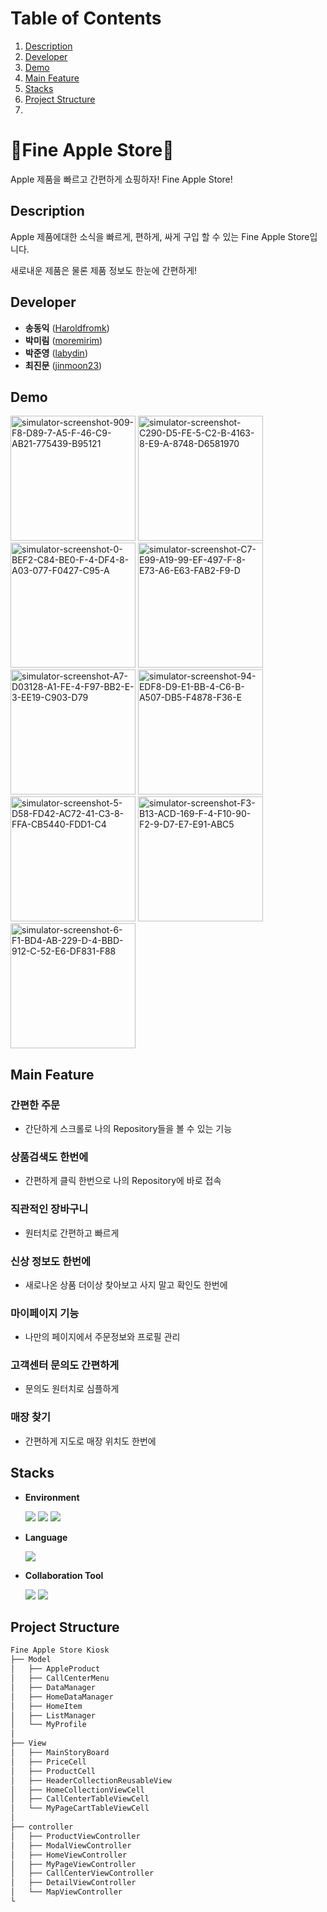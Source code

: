 # Table of Contents
1. [Description](#description)
2. [Developer](#developer)
3. [Demo](#Demo)
4. [Main Feature](#main-feature)
5. [Stacks](#stacks)
6. [Project Structure](#project-structure)
7. 

# 🍍Fine Apple Store🍍

Apple 제품을 빠르고 간편하게 쇼핑하자! Fine Apple Store!

## Description

Apple 제품에대한 소식을 빠르게, 편하게, 싸게 구입 할 수 있는 Fine Apple Store입니다.

새로내운 제품은 물론 제품 정보도 한눈에 간편하게!

## Developer
*  **송동익** ([Haroldfromk](https://github.com/haroldfromk))
*  **박미림** ([moremirim](https://github.com/moremirim))
*  **박준영** ([labydin](https://github.com/labydin))
*  **최진문** ([jinmoon23](https://github.com/jinmoon23))

## Demo
<p float="left">
    <img src="https://i.ibb.co/MZfYF2m/simulator-screenshot-909-F8-D89-7-A5-F-46-C9-AB21-775439-B95121.png" alt="simulator-screenshot-909-F8-D89-7-A5-F-46-C9-AB21-775439-B95121" width="200">
    <img src="https://i.ibb.co/KmbKSgp/simulator-screenshot-C290-D5-FE-5-C2-B-4163-8-E9-A-8748-D6581970.png" alt="simulator-screenshot-C290-D5-FE-5-C2-B-4163-8-E9-A-8748-D6581970" width="200">
    <img src="https://i.ibb.co/n3XsQdT/simulator-screenshot-0-BEF2-C84-BE0-F-4-DF4-8-A03-077-F0427-C95-A.png" alt="simulator-screenshot-0-BEF2-C84-BE0-F-4-DF4-8-A03-077-F0427-C95-A" width="200">
    <img src="https://i.ibb.co/jRfXFkL/simulator-screenshot-C7-E99-A19-99-EF-497-F-8-E73-A6-E63-FAB2-F9-D.png" alt="simulator-screenshot-C7-E99-A19-99-EF-497-F-8-E73-A6-E63-FAB2-F9-D" width="200">
    <img src="https://i.ibb.co/4pqDgRR/simulator-screenshot-A7-D03128-A1-FE-4-F97-BB2-E-3-EE19-C903-D79.png" alt="simulator-screenshot-A7-D03128-A1-FE-4-F97-BB2-E-3-EE19-C903-D79" width="200">
    <img src="https://i.ibb.co/6sJyS3b/simulator-screenshot-94-EDF8-D9-E1-BB-4-C6-B-A507-DB5-F4878-F36-E.png" alt="simulator-screenshot-94-EDF8-D9-E1-BB-4-C6-B-A507-DB5-F4878-F36-E" width="200">
    <img src="https://i.ibb.co/GsQVbqf/simulator-screenshot-5-D58-FD42-AC72-41-C3-8-FFA-CB5440-FDD1-C4.png" alt="simulator-screenshot-5-D58-FD42-AC72-41-C3-8-FFA-CB5440-FDD1-C4" width="200">
    <img src="https://i.ibb.co/xj3sKBm/simulator-screenshot-F3-B13-ACD-169-F-4-F10-90-F2-9-D7-E7-E91-ABC5.png" alt="simulator-screenshot-F3-B13-ACD-169-F-4-F10-90-F2-9-D7-E7-E91-ABC5" width="200">
    <img src="https://i.ibb.co/cyCTBDm/simulator-screenshot-6-F1-BD4-AB-229-D-4-BBD-912-C-52-E6-DF831-F88.png" alt="simulator-screenshot-6-F1-BD4-AB-229-D-4-BBD-912-C-52-E6-DF831-F88" width="200">
</p>

## Main Feature
### 간편한 주문
- 간단하게 스크롤로 나의 Repository들을 볼 수 있는 기능

### 상품검색도 한번에
- 간편하게 클릭 한번으로 나의 Repository에 바로 접속

### 직관적인 장바구니
- 원터치로 간편하고 빠르게

### 신상 정보도 한번에
- 새로나온 상품 더이상 찾아보고 사지 말고 확인도 한번에

### 마이페이지 기능
- 나만의 페이지에서 주문정보와 프로필 관리

### 고객센터 문의도 간편하게
- 문의도 원터치로 심플하게

### 매장 찾기
- 간편하게 지도로 매장 위치도 한번에

## Stacks
- **Environment**

    <img src="https://img.shields.io/badge/-Xcode-147EFB?style=flat&logo=xcode&logoColor=white"/> <img src="https://img.shields.io/badge/-git-F05032?style=flat&logo=git&logoColor=white"/> <img src="https://img.shields.io/badge/-github-181717?style=flat&logo=github&logoColor=white"/>

- **Language**

    <img src="https://img.shields.io/badge/-swift-F05138?style=flat&logo=swift&logoColor=white"/> 

- **Collaboration Tool**

    <img src="https://img.shields.io/badge/-slack-4A154B?style=flat&logo=slack&logoColor=white"/> <img src="https://img.shields.io/badge/-notion-000000?style=flat&logo=notion&logoColor=white"/> 


## Project Structure

```markdown
Fine Apple Store Kiosk
├── Model
│   ├── AppleProduct
│   ├── CallCenterMenu
│   ├── DataManager
│   ├── HomeDataManager
│   ├── HomeItem
│   ├── ListManager
│   └── MyProfile
│
├── View
│   ├── MainStoryBoard
│   ├── PriceCell
│   ├── ProductCell
│   ├── HeaderCollectionReusableView
│   ├── HomeCollectionViewCell
│   ├── CallCenterTableViewCell
│   └── MyPageCartTableViewCell
│
├── controller
│   ├── ProductViewController
│   ├── ModalViewController
│   ├── HomeViewController
│   ├── MyPageViewController
│   ├── CallCenterViewController
│   ├── DetailViewController
│   └── MapViewController
└ 
```


